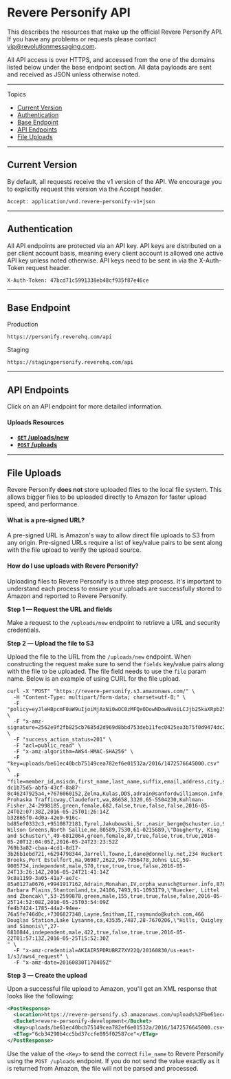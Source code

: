 # Revere Personify API

This describes the resources that make up the official Revere Personify API. If you have any problems or requests please contact vip@revolutionmessaging.com.

All API access is over HTTPS, and accessed from the one of the domains listed below under the base endpoint section. All data payloads are sent and received as JSON unless otherwise noted.

***

Topics

- [Current Version](#current-version)
- [Authentication](#authentication)
- [Base Endpoint](#base-endpoint)
- [API Endpoints](#api-endpoints)
- [File Uploads](#file-uploads)

***

## Current Version

By default, all requests receive the v1 version of the API. We encourage you to explicitly request this version via the Accept header.

```
Accept: application/vnd.revere-personify-v1+json
```

***

## Authentication

All API endpoints are protected via an API key. API keys are distributed on a per client account basis, meaning every client account is allowed one active API key unless noted otherwise. API keys need to be sent in via the X-Auth-Token request header.

```
X-Auth-Token: 47bcd71c5991338eb48cf935f87e46ce
```

***

## Base Endpoint

Production

```
https://personify.reverehq.com/api
```

Staging

```
https://stagingpersonify.reverehq.com/api
```

***

## API Endpoints

Click on an API endpoint for more detailed information.

#### Uploads Resources

- [**`GET` /uploads/new**](https://github.com/revolution-messaging/revere-personify-api/blob/master/api_endpoints/GET_uploads_new.md)
- [**`POST` /uploads**](https://github.com/revolution-messaging/revere-personify-api/blob/master/api_endpoints/POST_uploads.md)

***

## File Uploads

Revere Personify **does not** store uploaded files to the local file system. This allows bigger files to be uploaded directly to Amazon for faster upload speed, and performance.

#### What is a pre-signed URL?

A pre-signed URL is Amazon's way to allow direct file uploads to S3 from any origin. Pre-signed URLs require a list of key/value pairs to be sent along with the file upload to verify the upload source.

#### How do I use uploads with Revere Personify?

Uploading files to Revere Personify is a three step process. It's important to understand each process to ensure your uploads are successfully stored to Amazon and reported to Revere Personify.

**Step 1 &mdash; Request the URL and fields**

Make a request to the `/uploads/new` endpoint to retrieve a URL and security credentials.

**Step 2 &mdash; Upload the file to S3**

Upload the file to the URL from the `/uploads/new` endpoint. When constructing the request make sure to send the `fields` key/value pairs along with the file to be uploaded. The file field needs to use the `file` param name. Below is an example of using CURL for the file upload.

```shell
curl -X "POST" "https://revere-personify.s3.amazonaws.com/" \
  -H "Content-Type: multipart/form-data; charset=utf-8;" \
  -F "policy=eyJleHBpcmF0aW9uIjoiMjAxNi0wOC0zMFQxODowNDowNVoiLCJjb25kaXRpb25zIjpbeyJidWNrZXQiOiJyZXZlcmUtcGVyc29uaWZ5LWRldmVsb3BtZW50In0seyJrZXkiOiJ1cGxvYWRzL2JlNjFlYzQwYmNiNzUxNDljZWE3ODJlZjZlMDE1MzJhLzIwMTYvMTQ3MjU3NjY0NTAwMC5jc3YifSx7InN1Y2Nlc3NfYWN0aW9uX3N0YXR1cyI6IjIwMSJ9LHsiYWNsIjoicHVibGljLXJlYWQifSx7IngtYW16LWNyZWRlbnRpYWwiOiJBS0lBSVI1UERSVUJSWjdYVjIyUS8yMDE2MDgzMC91cy1lYXN0LTEvczMvYXdzNF9yZXF1ZXN0In0seyJ4LWFtei1hbGdvcml0aG0iOiJBV1M0LUhNQUMtU0hBMjU2In0seyJ4LWFtei1kYXRlIjoiMjAxNjA4MzBUMTcwNDA1WiJ9XX0=" \
  -F "x-amz-signature=2562e9f2fb825cb7685d2d969d8bbd753deb11fec0425ea3b75f0d9474dc24b3" \
  -F "success_action_status=201" \
  -F "acl=public_read" \
  -F "x-amz-algorithm=AWS4-HMAC-SHA256" \
  -F "key=uploads/be61ec40bcb75149cea782ef6e01532a/2016/1472576645000.csv" \
  -F "file=member_id,msisdn,first_name,last_name,suffix,email,address,city,state,postal_code,postal_code_plus_4,afge_local,agency,afge_district,political_party,gender,congressional_district,retired,veteran,permission_to_text,permission_to_call_mobile,permission_to_text_confirmed_at,permission_to_call_mobile_confirmed_at
dc1b75d5-abfa-43cf-8a87-8c46247925a4,+7676060152,Zelma,Kulas,DDS,adrain@sanfordwilliamson.info,57913 Prohaska Trafficway,Claudefort,wa,86658,3320,65-5504230,Kuhlman-Fisher,24-2998185,green,female,682,false,true,false,false,2016-05-24T02:07:38Z,2016-05-25T01:26:14Z
b32865f0-4d0a-42e9-916c-bd85ef0332c3,+9510872181,Tyrel,Jakubowski,Sr.,nasir_berge@schuster.io,95447 Wilson Greens,North Sallie,me,80589,7530,61-0215689,\"Daugherty, King and Schuster\",49-6812064,green,female,87,true,false,true,true,2016-05-20T12:04:05Z,2016-05-24T23:23:52Z
769b3a82-cbaa-4cd1-8d17-3b26b1ebd721,+6294798344,Jarrell,Towne,I,dane@donnelly.net,234 Wuckert Brooks,Port Estelfort,ma,96987,2622,99-7956478,Johns LLC,59-9005734,independent,male,570,true,true,true,false,2016-05-24T13:26:14Z,2016-05-24T21:41:14Z
9c8a1199-3a05-41a7-ae7c-85a0127a0676,+9941917162,Adrain,Monahan,IV,orpha_wunsch@turner.info,87897 Barbara Plains,Stantonland,tx,24106,7493,91-1093179,\"Ruecker, Littel and Zboncak\",53-2599878,green,male,155,true,true,false,false,2016-05-25T14:52:08Z,2016-05-25T03:54:09Z
fe4b7424-1785-44a2-94ee-76a5fe746d0c,+7306827348,Layne,Smitham,II,raymundo@kutch.com,466 Douglas Station,Lake Lysanne,ca,43535,7487,28-7670206,\"Hills, Quigley and Simonis\",27-6810844,independent,male,422,true,false,true,true,2016-05-22T01:57:13Z,2016-05-25T15:52:30Z
" \
  -F "x-amz-credential=AKIAIR5PDRUBRZ7XV22Q/20160830/us-east-1/s3/aws4_request" \
  -F "x-amz-date=20160830T170405Z"
```

**Step 3 &mdash; Create the upload**

Upon a successful file upload to Amazon, you'll get an XML response that looks like the following:

```xml
<PostResponse>
  <Location>https://revere-personify.s3.amazonaws.com/uploads%2Fbe61ec40bcb75149cea782ef6e01532a%2F2016%2F1472576645000.csv</Location>
  <Bucket>revere-personify-development</Bucket>
  <Key>uploads/be61ec40bcb75149cea782ef6e01532a/2016/1472576645000.csv</Key>
  <ETag>"6cb34290b4cc5bd37ccfe895f02587ce"</ETag>
</PostResponse>
```

Use the value of the `<Key>` to send the correct `file_name` to Revere Personify using the `POST /uploads` endpoint. If you do not send the value exactly as it is returned from Amazon, the file will not be parsed and processed.
